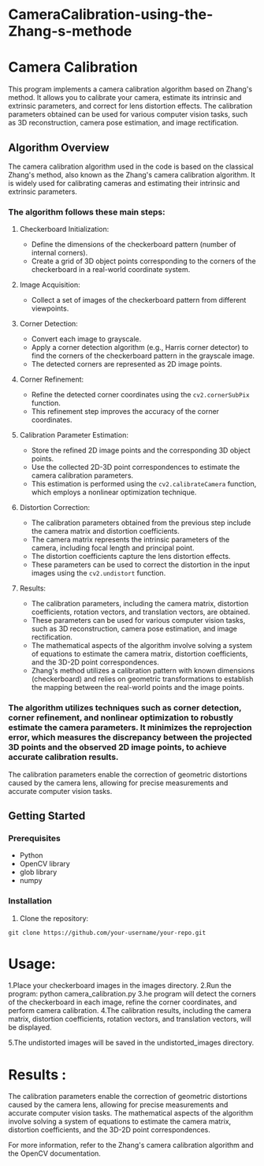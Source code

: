 # CameraCalibration-using-the-Zhang-s-methode

# Camera Calibration

This program implements a camera calibration algorithm based on Zhang's method. It allows you to calibrate your camera, estimate its intrinsic and extrinsic parameters, and correct for lens distortion effects. The calibration parameters obtained can be used for various computer vision tasks, such as 3D reconstruction, camera pose estimation, and image rectification.

## Algorithm Overview

The camera calibration algorithm used in the code is based on the classical Zhang's method, also known as the Zhang's camera calibration algorithm. It is widely used for calibrating cameras and estimating their intrinsic and extrinsic parameters.

### The algorithm follows these main steps:

1. Checkerboard Initialization:
   - Define the dimensions of the checkerboard pattern (number of internal corners).
   - Create a grid of 3D object points corresponding to the corners of the checkerboard in a real-world coordinate system.

2. Image Acquisition:
   - Collect a set of images of the checkerboard pattern from different viewpoints.

3. Corner Detection:
   - Convert each image to grayscale.
   - Apply a corner detection algorithm (e.g., Harris corner detector) to find the corners of the checkerboard pattern in the grayscale image.
   - The detected corners are represented as 2D image points.

4. Corner Refinement:
   - Refine the detected corner coordinates using the `cv2.cornerSubPix` function.
   - This refinement step improves the accuracy of the corner coordinates.

5. Calibration Parameter Estimation:
   - Store the refined 2D image points and the corresponding 3D object points.
   - Use the collected 2D-3D point correspondences to estimate the camera calibration parameters.
   - This estimation is performed using the `cv2.calibrateCamera` function, which employs a nonlinear optimization technique.

6. Distortion Correction:
   - The calibration parameters obtained from the previous step include the camera matrix and distortion coefficients.
   - The camera matrix represents the intrinsic parameters of the camera, including focal length and principal point.
   - The distortion coefficients capture the lens distortion effects.
   - These parameters can be used to correct the distortion in the input images using the `cv2.undistort` function.

7. Results:
   - The calibration parameters, including the camera matrix, distortion coefficients, rotation vectors, and translation vectors, are obtained.
   - These parameters can be used for various computer vision tasks, such as 3D reconstruction, camera pose estimation, and image rectification.
   - The mathematical aspects of the algorithm involve solving a system of equations to estimate the camera matrix, distortion coefficients, and the 3D-2D point correspondences.
   - Zhang's method utilizes a calibration pattern with known dimensions (checkerboard) and relies on geometric transformations to establish the mapping between the real-world points and the image points.

### The algorithm utilizes techniques such as corner detection, corner refinement, and nonlinear optimization to robustly estimate the camera parameters. It minimizes the reprojection error, which measures the discrepancy between the projected 3D points and the observed 2D image points, to achieve accurate calibration results.

The calibration parameters enable the correction of geometric distortions caused by the camera lens, allowing for precise measurements and accurate computer vision tasks.

## Getting Started

### Prerequisites

- Python
- OpenCV library
- glob library
- numpy

### Installation

1. Clone the repository:

```shell
git clone https://github.com/your-username/your-repo.git
```

# Usage:
  1.Place your checkerboard images in the images directory.
  2.Run the program:  python camera_calibration.py
  3.he program will detect the corners of the checkerboard in each image, refine the corner coordinates, and perform camera calibration.
  4.The calibration results, including the camera matrix, distortion coefficients, rotation vectors, and translation vectors, will be         displayed.

  5.The undistorted images will be saved in the undistorted_images directory.
  
  
# Results :
The calibration parameters enable the correction of geometric distortions caused by the camera lens, allowing for precise measurements and accurate computer vision tasks. The mathematical aspects of the algorithm involve solving a system of equations to estimate the camera matrix, distortion coefficients, and the 3D-2D point correspondences.

For more information, refer to the Zhang's camera calibration algorithm and the OpenCV documentation.
